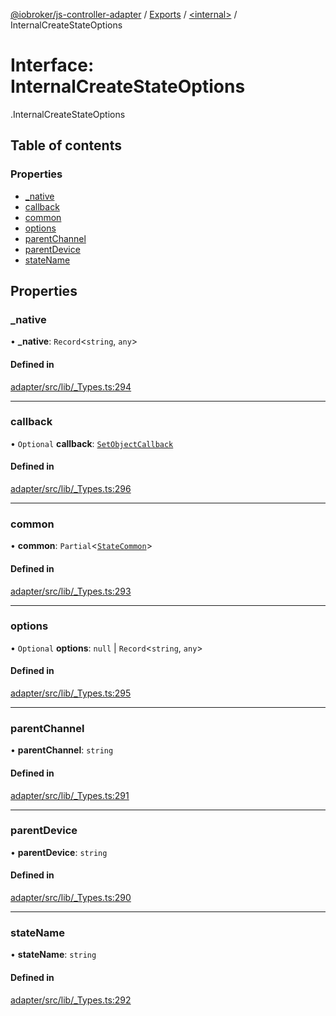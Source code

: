 [@iobroker/js-controller-adapter](../README.md) / [Exports](../modules.md) / [<internal\>](../modules/internal_.md) / InternalCreateStateOptions

# Interface: InternalCreateStateOptions

[<internal>](../modules/internal_.md).InternalCreateStateOptions

## Table of contents

### Properties

- [\_native](internal_.InternalCreateStateOptions.md#_native)
- [callback](internal_.InternalCreateStateOptions.md#callback)
- [common](internal_.InternalCreateStateOptions.md#common)
- [options](internal_.InternalCreateStateOptions.md#options)
- [parentChannel](internal_.InternalCreateStateOptions.md#parentchannel)
- [parentDevice](internal_.InternalCreateStateOptions.md#parentdevice)
- [stateName](internal_.InternalCreateStateOptions.md#statename)

## Properties

### \_native

• **\_native**: `Record`<`string`, `any`\>

#### Defined in

[adapter/src/lib/_Types.ts:294](https://github.com/ioBroker/ioBroker.js-controller/blob/5fbbccd5/packages/adapter/src/lib/_Types.ts#L294)

___

### callback

• `Optional` **callback**: [`SetObjectCallback`](../modules/internal_.md#setobjectcallback)

#### Defined in

[adapter/src/lib/_Types.ts:296](https://github.com/ioBroker/ioBroker.js-controller/blob/5fbbccd5/packages/adapter/src/lib/_Types.ts#L296)

___

### common

• **common**: `Partial`<[`StateCommon`](internal_.StateCommon.md)\>

#### Defined in

[adapter/src/lib/_Types.ts:293](https://github.com/ioBroker/ioBroker.js-controller/blob/5fbbccd5/packages/adapter/src/lib/_Types.ts#L293)

___

### options

• `Optional` **options**: ``null`` \| `Record`<`string`, `any`\>

#### Defined in

[adapter/src/lib/_Types.ts:295](https://github.com/ioBroker/ioBroker.js-controller/blob/5fbbccd5/packages/adapter/src/lib/_Types.ts#L295)

___

### parentChannel

• **parentChannel**: `string`

#### Defined in

[adapter/src/lib/_Types.ts:291](https://github.com/ioBroker/ioBroker.js-controller/blob/5fbbccd5/packages/adapter/src/lib/_Types.ts#L291)

___

### parentDevice

• **parentDevice**: `string`

#### Defined in

[adapter/src/lib/_Types.ts:290](https://github.com/ioBroker/ioBroker.js-controller/blob/5fbbccd5/packages/adapter/src/lib/_Types.ts#L290)

___

### stateName

• **stateName**: `string`

#### Defined in

[adapter/src/lib/_Types.ts:292](https://github.com/ioBroker/ioBroker.js-controller/blob/5fbbccd5/packages/adapter/src/lib/_Types.ts#L292)
